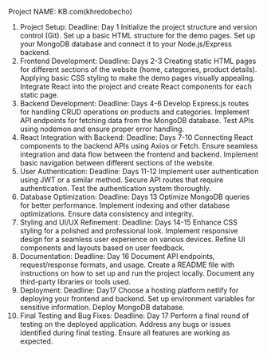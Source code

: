 Project NAME: KB.com(khredobecho)
 <!-- Website use for Selling And Buying Vehicel's. -->

1. Project Setup:
        Deadline: Day 1
           Initialize the project structure and version control (Git).
           Set up a basic HTML structure for the demo pages.
           Set up your MongoDB database and connect it to your Node.js/Express backend.
2. Frontend Development:
        Deadline: Days 2-3
           Creating static HTML pages for different sections of the website (home, categories, product details).
           Applying basic CSS styling to make the demo pages visually appealing.
           Integrate React into the project and create React components for each static page.
3. Backend Development:
        Deadline: Days 4-6
           Develop Express.js routes for handling CRUD operations on products and categories.
           Implement API endpoints for fetching data from the MongoDB database.
           Test APIs using nodemon and ensure proper error handling.
4. React Integration with Backend:
        Deadline: Days 7-10
           Connecting React components to the backend APIs using Axios or Fetch.
           Ensure seamless integration and data flow between the frontend and backend.
           Implement basic navigation between different sections of the website.
5. User Authentication:
        Deadline: Days 11-12
           Implement user authentication using JWT or a similar method.
           Secure API routes that require authentication.
           Test the authentication system thoroughly.
6. Database Optimization:
        Deadline: Days 13
           Optimize MongoDB queries for better performance.
           Implement indexing and other database optimizations.
           Ensure data consistency and integrity.
7. Styling and UI/UX Refinement:
        Deadline: Days 14-15
           Enhance CSS styling for a polished and professional look.
           Implement responsive design for a seamless user experience on various devices.
           Refine UI components and layouts based on user feedback.
8. Documentation:
        Deadline: Day 16
           Document API endpoints, request/response formats, and usage.
           Create a README file with instructions on how to set up and run the project locally.
           Document any third-party libraries or tools used.
9. Deployment:
        Deadline: Day17 
           Choose a hosting platform netlify for deploying your frontend and backend.
           Set up environment variables for sensitive information.
           Deploy MongoDB database.
10. Final Testing and Bug Fixes:
        Deadline: Day 17
           Perform a final round of testing on the deployed application.
           Address any bugs or issues identified during final testing.
           Ensure all features are working as expected.

